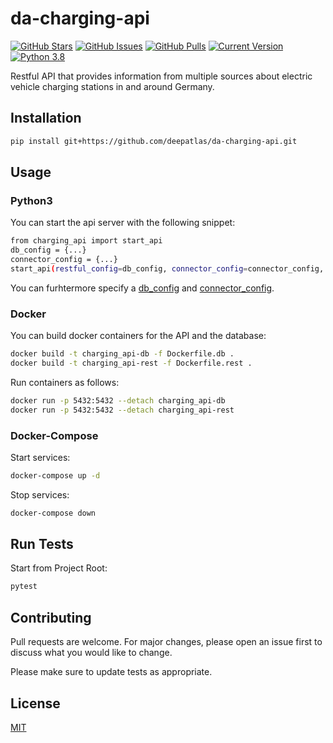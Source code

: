 da-charging-api
============
[![GitHub Stars](https://img.shields.io/github/stars/deepatlas/da-charging-api?style=social)](https://github.com/deepatlas/da-charging-api/stargazers) [![GitHub Issues](https://img.shields.io/github/issues-raw/deepatlas/da-charging-api)](https://github.com/deepatlas/da-charging-api/issues) [![GitHub Pulls](https://img.shields.io/github/issues-pr/deepatlas/da-charging-api)](https://github.com/deepatlas/da-charging-api/pulls) [![Current Version](https://img.shields.io/badge/version-1.0.0-green.svg)](https://github.com/deepatlas/da-charging-api) [![Python 3.8](https://img.shields.io/badge/python-3.8-blue.svg)](https://www.python.org/downloads/release/python-380/)

Restful API that provides information from multiple sources about electric vehicle charging stations in and around Germany.
## Installation
```bash
pip install git+https://github.com/deepatlas/da-charging-api.git
```
## Usage
### Python3
You can start the api server with the following snippet:
```bash
from charging_api import start_api
db_config = {...}
connector_config = {...}
start_api(restful_config=db_config, connector_config=connector_config, host="0.0.0.0", port=8080)
```
You can furhtermore specify a [db_config](src/charging_api/api/_config.py) and [connector_config](https://github.com/deepatlas/da-charging-connectors/blob/master/src/charging_stations/connectors/_config.py).
### Docker
You can build docker containers for the API and the database:
```bash
docker build -t charging_api-db -f Dockerfile.db . 
docker build -t charging_api-rest -f Dockerfile.rest . 
```
Run containers as follows:
```bash
docker run -p 5432:5432 --detach charging_api-db
docker run -p 5432:5432 --detach charging_api-rest
```

### Docker-Compose
Start services:
```bash
docker-compose up -d
```

Stop services:
```bash
docker-compose down
```

## Run Tests
Start from Project Root:
```bash
pytest
```

## Contributing
Pull requests are welcome. For major changes, please open an issue first to discuss what you would like to change.

Please make sure to update tests as appropriate.

## License
[MIT](https://choosealicense.com/licenses/mit/)
